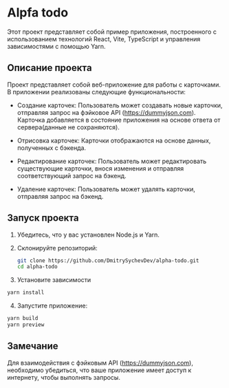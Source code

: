 # Alpfa todo

Этот проект представляет собой пример приложения, построенного с использованием технологий React, Vite, TypeScript и управления зависимостями с помощью Yarn.

## Описание проекта

Проект представляет собой веб-приложение для работы с карточками. В приложении реализованы следующие функциональности:

- Создание карточек: Пользователь может создавать новые карточки, отправляя запрос на фэйковое API (https://dummyjson.com). Карточка добавляется в состояние приложения на основе ответа от сервера(данные не сохраняются).

- Отрисовка карточек: Карточки отображаются на основе данных, полученных с бэкенда.

- Редактирование карточек: Пользователь может редактировать существующие карточки, внося изменения и отправляя соответствующий запрос на бэкенд.

- Удаление карточек: Пользователь может удалять карточки, отправляя запрос на бэкенд.

## Запуск проекта

1. Убедитесь, что у вас установлен Node.js и Yarn.
2. Склонируйте репозиторий:

   ```bash
   git clone https://github.com/DmitrySychevDev/alpha-todo.git
   cd alpha-todo
   ```

3. Установите зависимости

```bash
yarn install
```

4. Запустите приложение:

```bash
yarn build
yarn preview
```

## Замечание

Для взаимодействия с фэйковым API (https://dummyjson.com), необходимо убедиться, что ваше приложение имеет доступ к интернету, чтобы выполнять запросы.
